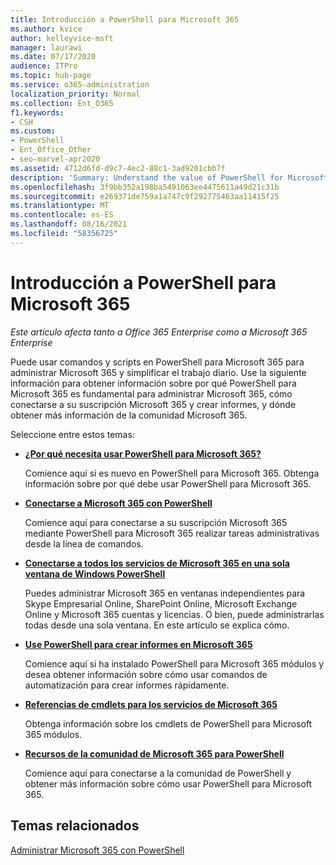```yaml
---
title: Introducción a PowerShell para Microsoft 365
ms.author: kvice
author: kelleyvice-msft
manager: laurawi
ms.date: 07/17/2020
audience: ITPro
ms.topic: hub-page
ms.service: o365-administration
localization_priority: Normal
ms.collection: Ent_O365
f1.keywords:
- CSH
ms.custom:
- PowerShell
- Ent_Office_Other
- seo-marvel-apr2020
ms.assetid: 4712d6fd-d9c7-4ec2-88c1-3ad9201cbb7f
description: 'Summary: Understand the value of PowerShell for Microsoft 365, how to get connected to your Microsoft 365 tenant, and where to get help.'
ms.openlocfilehash: 3f9bb352a198ba5491063ee4475611a49d21c31b
ms.sourcegitcommit: e269371de759a1a747c9f292775463aa11415f25
ms.translationtype: MT
ms.contentlocale: es-ES
ms.lasthandoff: 08/16/2021
ms.locfileid: "58356725"
---
```

# <a name="get-started-with-powershell-for-microsoft-365"></a>Introducción a PowerShell para Microsoft 365

*Este artículo afecta tanto a Office 365 Enterprise como a Microsoft 365 Enterprise*

Puede usar comandos y scripts en PowerShell para Microsoft 365 para administrar Microsoft 365 y simplificar el trabajo diario. Use la siguiente información para obtener información sobre por qué PowerShell para Microsoft 365 es fundamental para administrar Microsoft 365, cómo conectarse a su suscripción Microsoft 365 y crear informes, y dónde obtener más información de la comunidad Microsoft 365.
  
Seleccione entre estos temas:
  
- [**¿Por qué necesita usar PowerShell para Microsoft 365?**](why-you-need-to-use-microsoft-365-powershell.md)
    
    Comience aquí si es nuevo en PowerShell para Microsoft 365. Obtenga información sobre por qué debe usar PowerShell para Microsoft 365.
    
- [**Conectarse a Microsoft 365 con PowerShell**](connect-to-microsoft-365-powershell.md)
    
    Comience aquí para conectarse a su suscripción Microsoft 365 mediante PowerShell para Microsoft 365 realizar tareas administrativas desde la línea de comandos.
    
- [**Conectarse a todos los servicios de Microsoft 365 en una sola ventana de Windows PowerShell**](connect-to-all-microsoft-365-services-in-a-single-windows-powershell-window.md)
    
    Puedes administrar Microsoft 365 en ventanas independientes para Skype Empresarial Online, SharePoint Online, Microsoft Exchange Online y Microsoft 365 cuentas y licencias. O bien, puede administrarlas todas desde una sola ventana. En este artículo se explica cómo.
    
- [**Use PowerShell para crear informes en Microsoft 365**](use-windows-powershell-to-create-reports-in-microsoft-365.md)
    
    Comience aquí si ha instalado PowerShell para Microsoft 365 módulos y desea obtener información sobre cómo usar comandos de automatización para crear informes rápidamente.
    
- [**Referencias de cmdlets para los servicios de Microsoft 365**](cmdlet-references-for-microsoft-365-services.md)
    
    Obtenga información sobre los cmdlets de PowerShell para Microsoft 365 módulos.
    
- [**Recursos de la comunidad de Microsoft 365 para PowerShell**](microsoft-365-powershell-community-resources.md)
    
    Comience aquí para conectarse a la comunidad de PowerShell y obtener más información sobre cómo usar PowerShell para Microsoft 365.
    
## <a name="related-topics"></a>Temas relacionados

[Administrar Microsoft 365 con PowerShell](manage-microsoft-365-with-microsoft-365-powershell.md)
